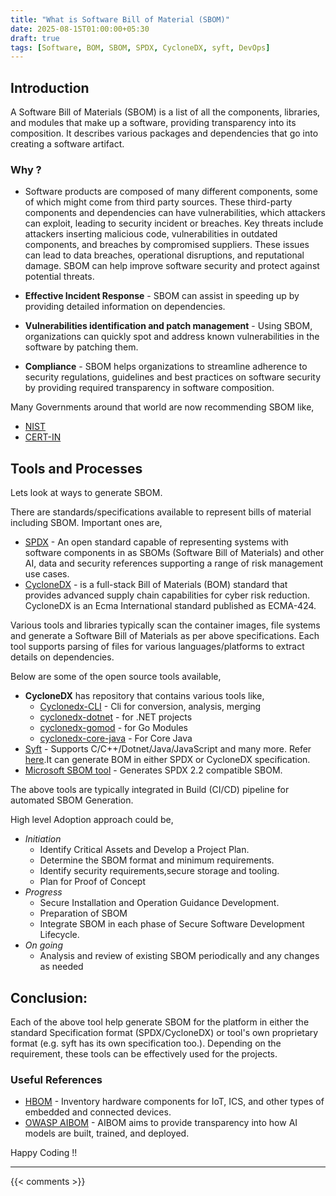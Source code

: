 ```yaml
---
title: "What is Software Bill of Material (SBOM)"
date: 2025-08-15T01:00:00+05:30
draft: true
tags: [Software, BOM, SBOM, SPDX, CycloneDX, syft, DevOps]
---
```


## Introduction

A Software Bill of Materials (SBOM) is a list of all the components, libraries, and modules that make
up a software, providing transparency into its composition. It describes various packages and dependencies that go into creating a software artifact.

### Why ?

- Software products are composed of many different components, some of which might come from
third party sources. These third-party components and dependencies can have vulnerabilities, which
attackers can exploit, leading to security incident or breaches. Key threats include attackers inserting
malicious code, vulnerabilities in outdated components, and breaches by compromised suppliers. These issues can lead to data breaches, operational disruptions, and reputational damage. SBOM can help improve software security and protect against potential threats.

- **Effective Incident Response** - SBOM can assist in speeding up by providing detailed information on dependencies. 

- **Vulnerabilities identification and patch management** - Using SBOM, organizations can quickly spot and address known vulnerabilities in the software by patching them.

- **Compliance** - SBOM helps organizations to streamline adherence to security regulations, guidelines and best practices on software security by providing required transparency in software composition.  

Many Governments around that world are now recommending SBOM like, 
  - [NIST](https://www.nsa.gov/Press-Room/Press-Releases-Statements/Press-Release-View/Article/4292020/nsa-cisa-and-others-release-a-shared-vision-of-software-bill-of-materials-sbom/)
  - [CERT-IN](https://www.cert-in.org.in/PDF/TechnicalGuidelines-on-SBOM,QBOM&CBOM,AIBOM_and_HBOM_ver2.0.pdf)

## Tools and Processes

Lets look at ways to generate SBOM. 

There are standards/specifications available to represent bills of material including SBOM. Important ones are, 

- [SPDX](https://spdx.dev/) - An open standard capable of representing systems with software components in as SBOMs (Software Bill of Materials) and other AI, data and security references supporting a range of risk management use cases.
- [CycloneDX](https://owasp.org/www-project-cyclonedx/) - is a full-stack Bill of Materials (BOM) standard that provides advanced supply chain capabilities for cyber risk reduction. CycloneDX is an Ecma International standard published as ECMA-424.  

Various tools and libraries typically scan the container images, file systems and generate a Software Bill of Materials as per above specifications. Each tool supports parsing of files for various languages/platforms to extract details on dependencies.  

Below are some of the open source tools available, 

- **CycloneDX** has repository that contains various tools  like,
  - [Cyclonedx-CLI](https://github.com/CycloneDX/cyclonedx-cli) - Cli for conversion, analysis, merging
  - [cyclonedx-dotnet](https://github.com/CycloneDX/cyclonedx-dotnet) - for .NET projects
  - [cyclonedx-gomod](https://github.com/CycloneDX/cyclonedx-gomod) - for Go Modules
  - [cyclonedx-core-java](https://github.com/CycloneDX/cyclonedx-core-java) - For Core Java
- [Syft](https://github.com/anchore/syft) - Supports C/C++/Dotnet/Java/JavaScript and many more. Refer [here](https://github.com/anchore/syft?tab=readme-ov-file#supported-ecosystems).It can generate BOM in either SPDX or CycloneDX specification.
- [Microsoft SBOM tool](https://github.com/microsoft/sbom-tool) - Generates SPDX 2.2 compatible SBOM.

The above tools are typically integrated in Build (CI/CD)  pipeline for automated SBOM Generation. 

High level Adoption approach could be, 
  - *Initiation*
    - Identify Critical Assets and Develop a Project Plan.
    - Determine the SBOM format and minimum requirements.
    - Identify security requirements,secure storage and tooling.
    - Plan for Proof of Concept 
  - *Progress*
    - Secure Installation and Operation Guidance Development.
    - Preparation of SBOM
    - Integrate SBOM in each phase of Secure Software Development Lifecycle.
  - *On going*
    - Analysis and review of existing SBOM periodically and any changes as needed 
  

## Conclusion:

Each of the above tool help generate SBOM for the platform in either the standard Specification format (SPDX/CycloneDX) or tool's own proprietary format (e.g. syft has its own specification too.). Depending on the requirement, these tools can be effectively used for the projects. 


### Useful References
  
* [HBOM](https://cyclonedx.org/capabilities/hbom/) - Inventory hardware components for IoT, ICS, and other types of embedded and connected devices.
* [OWASP AIBOM](https://owasp.org/www-project-aibom/) - AIBOM aims to provide transparency into how AI models are built, trained, and deployed.

Happy Coding !!

---

{{< comments >}}
